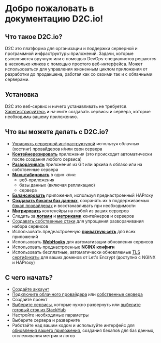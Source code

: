 # Добро пожаловать в документацию D2C.io!

## Что такое D2C.io?

  D2C это платформа для организации и поддержки серверной и программной инфраструктуры приложений. Задачи, которые выполняются вручную или с помощью DevOps-специалистов решаются в несколько кликов с помощью простого веб-интерфейса. Может использоваться для управления жизненным циклом приложения от разработки до продакшена, работая как со своими так и с облачными серверами.

## Установка

D2C это веб-сервис и ничего устанавливать не требуется. [Зарегистрируйтесь](https://panel.d2c.io/register) и начните создавать сервисы и сервера, которые необходимы вашему приложению.

## Что вы можете делать с D2C.io?

- [Управлять серверной инфраструктурой](/getting-started/hosts/) используя облачных (хостинг) провайдеров и/или свои сервера
- [**Контейнерезировать**](/getting-started/services/#introduction) приложения (это происходит автоматически после создания любого сервиса)
- [**Разворачивать**](/platform/deployment/) приложения из Git или архива в облако или на собственные сервера
- [**Масштабировать**](/platform/scaling/) в один клик:
    - веб-приложения
    - базы данных (включая репликацию)
    - сервера
- [**Балансировать**](/platform/balancing/) приложения, используя преднастроенный HAProxy
- [**Создавать бэкапы баз данных**](/platform/backups), сохранять их в поддерживаемых [бэкап провайдерах](/getting-started/storage-providers/) и восстанавливать при необходимости
- [**Мигрировать**](/platform/migration/) контенейры на любой из ваших серверов
- Следить за [**логами**](/platform/logs/) и [**метриками**](/platform/metrics/) контейнеров и серверов
- [Создавать собственные стэки](/getting-started/stacks/) для упрощения разворачивания набора сервисов
- Использовать преднастроенную [**приватную сеть**](/platform/private-network/) для всех приложений
- Использовать [**WebHooks**](/platform/webhooks/) для автоматизации обновления сервисов
- Использовать преднастроенные **NGINX конфиги**
- Использовать бесплатные, автоматически обновляемые [TLS сертификаты](/platform/domains-and-certificates/) для ваших доменов от Let's Encrypt (доступно с NGINX и HAProxy)

## С чего начать?

- [Создайте аккаунт](https://panel.d2c.io/register)
- [Подключите облачного провайдера]((/getting-started/cloud-providers/)) или [собственные сервера](/getting-started/hosts/#supported-operation-systems-and-requirements)
- Создайте проект
- [Выберите сервисы]((/getting-started/services/)), которые нужно развернуть или [выберите готовый стэк из StackHub](https://d2c.io/stackhub)
- Настройте необходимые параметры
- Выберите сервера и разверните
- Работайте над вашим кодом и используйте интерфейс для [обновления вашего приложения]((/getting-started/services/#actions)), создания бэкапов для баз данных, отслеживания метрик и логов
